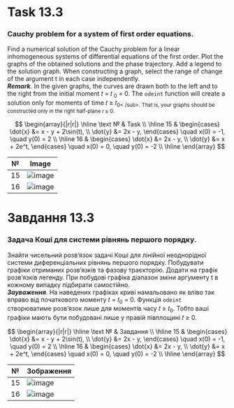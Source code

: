 # Task 13.3

### Cauchy problem for a system of first order equations.

Find a numerical solution of the Cauchy problem for a linear inhomogeneous
systems of differential equations of the first order. Plot the graphs of the obtained solutions and the phase
trajectory. Add a legend to the solution graph. When constructing a graph, select the range of change of the argument t
in each case independently.\
***Remark***. In the given graphs, the curves are drawn both to the left and to the right from the initial moment 𝑡 = 𝑡<sub>
0</sub> = 0. The ```odeint``` function will create a solution only for moments of time 𝑡 ≥ 𝑡<sub>0< /sub>. That is, your
graphs should be constructed only in the right half-plane 𝑡 ≥ 0.

$$
\begin{array}{|r|r|}
\hline
\text № & Task
\\
\hline
 15 & 
\begin{cases}
\dot{x} &= x - y + 2\sin(t), \\
\dot{y} &= 2x - y,
\end{cases}
\quad x(0) = -1, \quad y(0) = 2
\\
\hline
16 & 
\begin{cases}
\dot{x} &= 2x - y, \\
\dot{y} &= x + 2e^t,
\end{cases}
\quad x(0) = 0, \quad y(0) = -2
\\
\hline
\end{array}
$$

| №  | Image  |
|---|---|
|  15 |  ![image](https://github.com/MaksymAndreiev/PythonScientificResearchCourse/assets/29687267/4535b94b-1fec-4585-8e3b-a328b4a5f0b4) |
|  16 | ![image](https://github.com/MaksymAndreiev/PythonScientificResearchCourse/assets/29687267/fed1cd4b-40f5-43ac-bd6e-bded5f0d35bd) |

# Завдання 13.3

### Задача Коші для системи рівнянь першого порядку.

Знайти чисельний розв’язок задачі Коші для лінійної неоднорідної
системи диференціальних рівнянь першого порядку. Побудувати графіки
отриманих розв’язків та фазову траєкторію. Додати на графік розв’язків легенду.
При побудові графіка діапазон зміни аргументу t в кожному випадку підбирати
самостійно.\
***Зауваження***. На наведених графіках криві намальовано як вліво так вправо від
початкового моменту 𝑡 = 𝑡<sub>0</sub> = 0. Функція ```odeint``` створюватиме розв’язок
лише для моментів часу 𝑡 ≥ 𝑡<sub>0</sub>. Тобто ваші графіки мають бути побудовані лише
у правій півплощині 𝑡 ≥ 0.

$$
\begin{array}{|r|r|}
\hline
\text № & Завдання
\\
\hline
 15 & 
\begin{cases}
\dot{x} &= x - y + 2\sin(t), \\
\dot{y} &= 2x - y,
\end{cases}
\quad x(0) = -1, \quad y(0) = 2
\\
\hline
16 & 
\begin{cases}
\dot{x} &= 2x - y, \\
\dot{y} &= x + 2e^t,
\end{cases}
\quad x(0) = 0, \quad y(0) = -2
\\
\hline
\end{array}
$$

| №  | Зображення  |
|---|---|
|  15 |  ![image](https://github.com/MaksymAndreiev/PythonScientificResearchCourse/assets/29687267/4535b94b-1fec-4585-8e3b-a328b4a5f0b4) |
|  16 | ![image](https://github.com/MaksymAndreiev/PythonScientificResearchCourse/assets/29687267/fed1cd4b-40f5-43ac-bd6e-bded5f0d35bd) |
